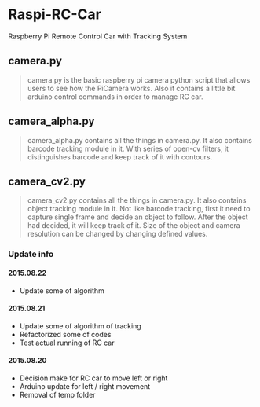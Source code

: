 # Raspi-RC-Car
Raspberry Pi Remote Control Car with Tracking System

## camera.py
> camera.py is the basic raspberry pi camera python script that allows users to see how the PiCamera works. Also it contains a little bit arduino control commands in order to manage RC car.

## camera_alpha.py
> camera_alpha.py contains all the things in camera.py. It also contains barcode tracking module in it. With series of open-cv filters, it distinguishes barcode and keep track of it with contours.

## camera_cv2.py
> camera_cv2.py contains all the things in camera.py. It also contains object tracking module in it. Not like barcode tracking, first it need to capture single frame and decide an object to follow. After the object had decided, it will keep track of it. Size of the object and camera resolution can be changed by changing defined values.

### Update info
#### 2015.08.22
+ Update some of algorithm

#### 2015.08.21
+ Update some of algorithm of tracking
+ Refactorized some of codes
+ Test actual running of RC car

#### 2015.08.20
+ Decision make for RC car to move left or right
+ Arduino update for left / right movement
+ Removal of temp folder
